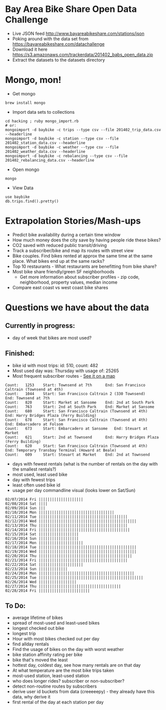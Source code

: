 # Bay Area Bike Share Open Data Challenge
* Live JSON feed http://www.bayareabikeshare.com/stations/json
* Poking around with the data set from https://bayareabikeshare.com/datachallenge
* Download it here https://s3.amazonaws.com/trackerdata/201402_babs_open_data.zip
* Extract the datasets to the datasets directory

# Mongo, mon!
* Get mongo
```
brew install mongo
```
* Import data sets to collections

```
cd hacking ; ruby mongo_import.rb
# or:
mongoimport -d baybike -c trips --type csv --file 201402_trip_data.csv --headerline
mongoimport -d baybike -c station --type csv --file 201402_station_data.csv --headerline
mongoimport -d baybike -c weather --type csv --file 201402_weather_data.csv --headerline
mongoimport -d baybike -c rebalancing --type csv --file 201402_rebalancing_data.csv --headerline
```

* Open mongo

```
mongo
```

* View Data

```
use baybike
db.trips.find().pretty()
```

# Extrapolation Stories/Mash-ups
* Predict bike availability during a certain time window
* How much money does the city save by having people ride these bikes?
* CO2 saved with reduced public transit/driving
* Track a subscriber/bike and map its routes with street view
* Bike couples. Find bikes rented at approx the same time at the same place. What bikes end up at the same racks?
* Top 10 restaurants - What restaurants are benefitting from bike share?
* Most bike share friendly/green SF neighborhoods
  * Get more information about subscriber profiles - zip code, neighborhood, property values, median income
* Compare east coast vs west coast bike shares

# Questions we have about the data

## Currently in progress:
* day of week that bikes are most used?

## Finished:
* bike id with most trips: id: 510, count: 482
* Most used day was: Thursday with usage of: 25265
* Most frequent subscriber routes - [See it on a map](http://compwron.github.io/baybike/map.html)
```
Count: 	 1253 	 Start: Townsend at 7th 	 End: San Francisco Caltrain (Townsend at 4th)
Count: 	 1044 	 Start: San Francisco Caltrain 2 (330 Townsend) 	 End: Townsend at 7th
Count: 	 820 	 Start: Market at Sansome 	 End: 2nd at South Park
Count: 	 763 	 Start: 2nd at South Park 	 End: Market at Sansome
Count: 	 680 	 Start: San Francisco Caltrain (Townsend at 4th) 	 End: Harry Bridges Plaza (Ferry Building)
Count: 	 678 	 Start: San Francisco Caltrain (Townsend at 4th) 	 End: Embarcadero at Folsom
Count: 	 673 	 Start: Embarcadero at Sansome 	 End: Steuart at Market
Count: 	 621 	 Start: 2nd at Townsend 	 End: Harry Bridges Plaza (Ferry Building)
Count: 	 620 	 Start: San Francisco Caltrain (Townsend at 4th) 	 End: Temporary Transbay Terminal (Howard at Beale)
Count: 	 609 	 Start: Steuart at Market 	 End: 2nd at Townsend
```
* days with fewest rentals (what is the number of rentals on the day with the smallest rentals?)
* most used, least used bike
* day with fewest trips
* least often used bike id
* usage per day commandline visual (looks lower on Sat/Sun)
```
02/07/2014 Fri ||||||||||||||||||||
02/08/2014 Sat ||||
02/09/2014 Sun |||
02/10/2014 Mon ||||||||||||||||||||||||||||||||||
02/11/2014 Tue ||||||||||||||||||||||||||||||||||||||||
02/12/2014 Wed ||||||||||||||||||||||||||||||||||||||||||||
02/13/2014 Thu ||||||||||||||||||||||||||||||||||||||||
02/14/2014 Fri |||||||||||||||||||||||||||||||||||||||||
02/15/2014 Sat ||||||||||||||||||
02/16/2014 Sun ||||||||||||||||||
02/17/2014 Mon ||||||||||||||||||||
02/18/2014 Tue ||||||||||||||||||||||||||||||||||||||||||||
02/19/2014 Wed ||||||||||||||||||||||||||||||||||||||||||||
02/20/2014 Thu ||||||||||||||||||||||||||||||||||||||||||
02/21/2014 Fri ||||||||||||||||||||||||||||||||||||||||
02/22/2014 Sat ||||||||||||||||||||
02/23/2014 Sun |||||||||||||
02/24/2014 Mon |||||||||||||||||||||||||||||||||||||||||||
02/25/2014 Tue |||||||||||||||||||||||||||||||||||||||||||||||
02/26/2014 Wed |||||||||||||||||
02/27/2014 Thu |||||||||||||||||||||||||||||||||||||
02/28/2014 Fri |||||||||||||||||||||||
```

## To Do:
* average lifetime of bikes
* spread of most-used and least-used bikes
* longest checked out bike
* longest trip
* Hour with most bikes checked out per day
* find allday rentals
* Find the usage of bikes on the day with worst weather
* bike station affinity rating per bike
* bike that's moved the least
* hottest day, coldest day, see how many rentals are on that day
* At what temperature are the most bike trips taken
* most-used station, least-used station
* who does longer rides? subscriber or non-subscriber?
* detect non-routine routes by subscribers
* derive user id buckets from data (creeeeepy) - they already have this data, why derive it
* first rental of the day at each station per day
